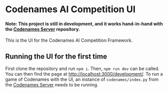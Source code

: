# Codenames AI Competition UI

#### Note: This project is still in development, and it works hand-in-hand with the [Codenames Server](https://github.com/N8WM/Codenames-Server) repository.

This is the UI for the Codenames AI Competition Framework.

## Running the UI for the first time

First clone the repository and run `npm i`. Then, `npm run dev` can be called. You can then find the page at [http://localhost:3000/development/](http://localhost:3000/development/). To run a game of Codenames with the UI, an instance of `codenames/index.py` from the [Codenames Server](https://github.com/N8WM/Codenames-Server) needs to be running.
